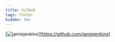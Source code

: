 ```yaml
---
title: GitHub
tags: footer
hidden: Yes
---
```

[![jamiejenkins](/images/github.svg)][https://github.com/jamiejenkins]
